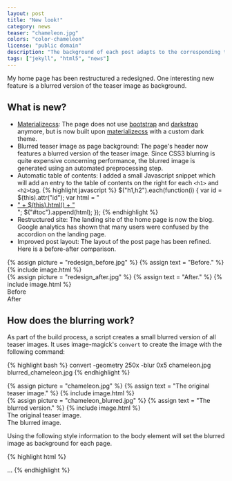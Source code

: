```yaml
---
layout: post
title: "New look!"
category: news
teaser: "chameleon.jpg"
colors: "color-chameleon"
license: "public domain"
description: "The background of each post adapts to the corresponding teaser image."
tags: ["jekyll", "html5", "news"]
---
```


My home page has been restructured a redesigned. One interesting new feature is a blurred version of the teaser image as background.

<!--more-->

## What is new?

* [Materializecss](http://materializecss.com/): The page does not use [bootstrap](http://getbootstrap.com/) and [darkstrap](https://github.com/danneu/darkstrap) anymore, but is now built upon [materializecss](http://materializecss.com/) with a custom dark theme.
* Blurred teaser image as page background: The page's header now features a blurred version of the teaser image. Since CSS3 blurring is quite expensive concerning performance, the blurred image is generated using an automated preprocessing step. 
* Automatic table of contents: I added a small Javascript snippet which will add an entry to the table of contents on the right for each `<h1>` and `<h2>`tag.
{% highlight javascript %}
$("h1,h2").each(function(i) {
  var id = $(this).attr("id");
  var html = "<li><a href='#" + id + "'>" + $(this).html() + "</a></li>";
  $("#toc").append(html);
});
{% endhighlight %}
* Restructured site: The landing site of the home page is now the blog. Google analytics has shown that many users were confused by the accordion on the landing page.
* Improved post layout: The layout of the post page has been refined. Here is a before-after comparison.

<div class="row">
  <div class="col s6">
    {% assign picture = "redesign_before.jpg" %}
    {% assign text = "Before." %}
    {% include image.html %}
  </div>
  <div class="col s6">
    {% assign picture = "redesign_after.jpg" %}
    {% assign text = "After." %}
    {% include image.html %}
  </div>
</div>
<div class="row">
  <div class="col s6 center">
    Before
  </div>
  <div class="col s6 center">
    After
  </div>
</div>

## How does the blurring work?

As part of the build process, a script creates a small blurred version of all teaser images. It uses image-magick's `convert` to create the image with the following command:

{% highlight bash %}
convert -geometry 250x -blur 0x5 chameleon.jpg blurred_chameleon.jpg
{% endhighlight %}


<div class="row">
  <div class="col s6">
    {% assign picture = "chameleon.jpg" %}
    {% assign text = "The original teaser image." %}
    {% include image.html %}
  </div>
  <div class="col s6">
    {% assign picture = "chameleon_blurred.jpg" %}
    {% assign text = "The blurred version." %}
    {% include image.html %}
  </div>
</div>
<div class="row">
  <div class="col s6 center">
    The original teaser image.
  </div>
  <div class="col s6 center">
    The blurred image.
  </div>
</div>


Using the following style information to the body element will set the blurred image as background for each page.

{% highlight html %}
<body class="{{ "{{page.colors" }}}}" 
      style="background-image: url(/img/blurred/{{ "{{page.teaser" }}}});">
  ...
</body>
{% endhighlight %}
